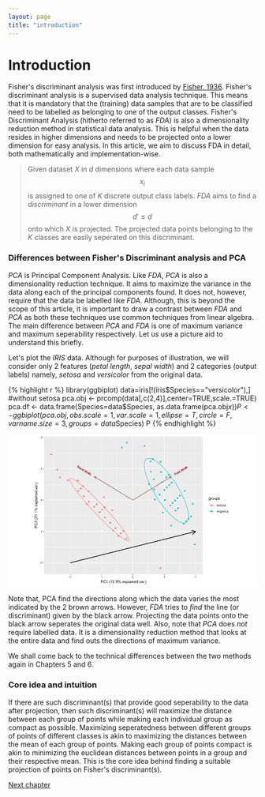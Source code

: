 ```yaml
---
layout: page
title: "introduction"
---
```


# Introduction

Fisher's discriminant analysis was first introduced by [Fisher, 1936](references.html/Fisher1936). Fisher's discriminant analysis is a supervised data analysis technique. This means that it is mandatory that the (training) data samples that are to be classified need to be labelled as belonging to one of the output classes. Fisher's Discriminant Analysis (hitherto referred to as _FDA_) is also a  dimensionality reduction method in statistical data analysis. This is helpful when the data resides in higher dimensions and needs to be projected onto a lower dimension for easy analysis. In this article, we aim to discuss FDA in detail, both mathematically and implementation-wise. 

> Given dataset _X_ in _d_ dimensions where each data sample $$x_i$$ is assigned to one of _K_ discrete output class labels. _FDA_ aims to find a _discriminant_ in a lower dimension $$d' \le d$$ onto which _X_ is projected. The projected data points belonging to the _K_ classes are easily seperated on this discriminant. 

### Differences between Fisher's Discriminant analysis and PCA

_PCA_ is Principal Component Analysis. Like _FDA_, _PCA_ is also a dimensionality reduction technique. It aims to maximize the variance in the data along each of the principal components found. It does not, however, require that the data be labelled like _FDA_. Although, this is beyond  the scope of this article, it is important to draw a contrast between _FDA_ and _PCA_ as both these techniques use common techniques from linear algebra. The main difference between _PCA_ and _FDA_ is one of maximum variance and maximum seperability respectively. Let us use a picture aid to understand this briefly. 

Let's plot the _IRIS_ data. Although for purposes of illustration, we will consider only 2 features (_petal length_, _sepal width_) and 2 categories (output labels) namely, _setosa_ and _versicolor_ from the original data. 

{% highlight r %}
library(ggbiplot)
data=iris[!(iris$Species=="versicolor"),] #without setosa
pca.obj <- prcomp(data[,c(2,4)],center=TRUE,scale.=TRUE)
pca.df <- data.frame(Species=data$Species, as.data.frame(pca.obj$x))
P <- ggbiplot(pca.obj,obs.scale = 1,var.scale=1,ellipse=T,circle=F,varname.size=3,groups=data$Species)
P
{% endhighlight %}

![PCA-FDA](/images/Fig1.png)

Note that, PCA find the directions along which the data varies the most indicated by the 2 brown arrows. However, _FDA_ tries to _find_ the line (or discriminant) given by the black arrow. Projecting the data points onto the black arrow seperates the original data well. Also, note that _PCA_ does _not_ require labelled data. It is a dimensionality reduction method that looks at the entire data and find outs the directions of maximum variance. 

We shall come back to the technical differences between the two methods again in Chapters 5 and 6. 

### Core idea and intuition

If there are such discriminant(s) that provide good seperability to the data after projection, then such discriminant(s) will maximize the distance between each group of points while making each individual group as compact as possible. Maximizing seperatedness between different groups of points of different classes is akin to maximizing the distances between the mean of each group of points. Making each group of points compact is akin to minimizing the euclidean distances between points in a group and their respective mean. This is the core idea behind finding a suitable projection of points on Fisher's discriminant(s). 

<a class="continue" href="chapter2.html">Next chapter</a>

